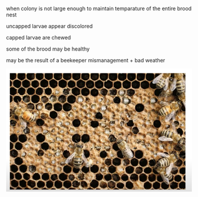 when colony is not large enough to maintain temparature of the entire brood nest

uncapped larvae appear discolored

capped larvae are chewed

some of the brood may be healthy

may be the result of a beekeeper mismanagement + bad weather

![](../../../img/chilled-brood.png)